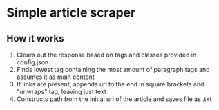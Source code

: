 # Simple article scraper

## How it works

1. Clears out the response based on tags and classes provided in config.json 
2. Finds lowest tag containing the most amount of paragraph tags and assumes it as main content
3. If links are present, appends url to the end in square brackets and "unwraps" tag, leaving just text
4. Constructs path from the initial url of the article and saves file as .txt 
